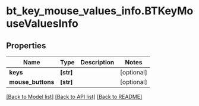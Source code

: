 # bt_key_mouse_values_info.BTKeyMouseValuesInfo

## Properties
Name | Type | Description | Notes
------------ | ------------- | ------------- | -------------
**keys** | **[str]** |  | [optional] 
**mouse_buttons** | **[str]** |  | [optional] 

[[Back to Model list]](../README.md#documentation-for-models) [[Back to API list]](../README.md#documentation-for-api-endpoints) [[Back to README]](../README.md)


